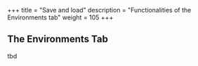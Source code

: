 +++
title = "Save and load"
description = "Functionalities of the Environments tab"
weight = 105
+++

## The Environments Tab
 tbd